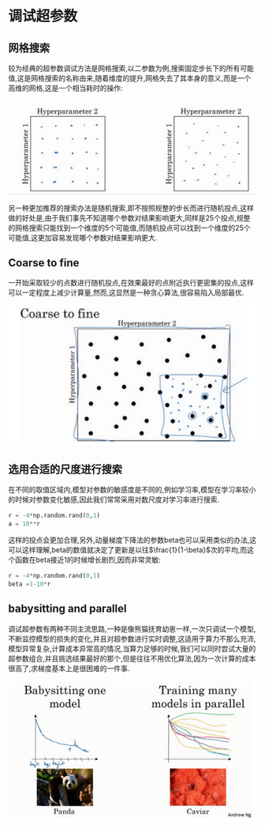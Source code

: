 # 调试超参数

## 网格搜索

较为经典的超参数调试方法是网格搜索,以二参数为例,搜索固定步长下的所有可能值,这是网格搜索的名称由来,随着维度的提升,网格失去了其本身的意义,而是一个高维的网格,这是一个相当耗时的操作:

![alt text](image.png)

另一种更加推荐的搜索办法是随机搜索,即不按照规整的步长而进行随机投点,这样做的好处是,由于我们事先不知道哪个参数对结果影响更大,同样是25个投点,规整的网格搜索只能找到一个维度的5个可能值,而随机投点可以找到一个维度的25个可能值,这更加容易发现哪个参数对结果影响更大.

## Coarse to fine

一开始采取较少的点数进行随机投点,在效果最好的点附近执行更密集的投点,这样可以一定程度上减少计算量,然而,这显然是一种贪心算法,很容易陷入局部最优.

![alt text](image-1.png)

## 选用合适的尺度进行搜索

在不同的取值区域内,模型对参数的敏感度是不同的,例如学习率,模型在学习率较小的时候对参数变化敏感,因此我们常常采用对数尺度对学习率进行搜索.

```python
r = -4*np.random.rand(0,1)
a = 10**r
```
这样的投点会更加合理,另外,动量梯度下降法的参数beta也可以采用类似的办法,这可以这样理解,beta的数值就决定了更新是以往$\frac{1}{1-\beta}$次的平均,而这个函数在beta接近1的时候增长剧烈,因而非常灵敏:

```python
r = -4*np.random.rand(0,1)
beta =1-10*r
```

## babysitting and parallel

调试超参数有两种不同主流思路,一种是像熊猫抚育幼崽一样,一次只调试一个模型,不断监控模型的损失的变化,并且对超参数进行实时调整,这适用于算力不那么充沛,模型异常复杂,计算成本异常高的情况,当算力足够的时候,我们可以同时尝试大量的超参数组合,并且挑选结果最好的那个,但是往往不用优化算法,因为一次计算的成本很高了,求梯度基本上是很困难的一件事.

![alt text](image-2.png)